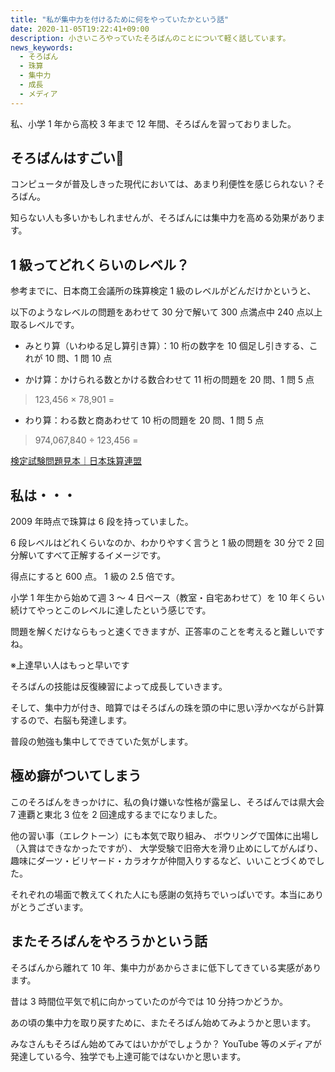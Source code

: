 ```yaml
---
title: "私が集中力を付けるために何をやっていたかという話"
date: 2020-11-05T19:22:41+09:00
description: 小さいころやっていたそろばんのことについて軽く話しています。
news_keywords:
  - そろばん
  - 珠算
  - 集中力
  - 成長
  - メディア
---
```


私、小学 1 年から高校 3 年まで 12 年間、そろばんを習っておりました。

## そろばんはすごい:abacus:

コンピュータが普及しきった現代においては、あまり利便性を感じられない？そろばん。

知らない人も多いかもしれませんが、そろばんには集中力を高める効果があります。

## 1 級ってどれくらいのレベル？

参考までに、日本商工会議所の珠算検定 1 級のレベルがどんだけかというと、

以下のようなレベルの問題をあわせて 30 分で解いて 300 点満点中 240 点以上取るレベルです。

- みとり算（いわゆる足し算引き算）：10 桁の数字を 10 個足し引きする、これが 10 問、1 問 10 点

- かけ算：かけられる数とかける数合わせて 11 桁の問題を 20 問、1 問 5 点

> 123,456 × 78,901 =

- わり算：わる数と商あわせて 10 桁の問題を 20 問、1 問 5 点

> 974,067,840 ÷ 123,456 =

[検定試験問題見本｜日本珠算連盟](http://www.shuzan.jp/kentei/mihon/)

## 私は・・・

2009 年時点で珠算は 6 段を持っていました。

6 段レベルはどれくらいなのか、わかりやすく言うと
1 級の問題を 30 分で 2 回分解いてすべて正解するイメージです。

得点にすると 600 点。
1 級の 2.5 倍です。

小学 1 年生から始めて週 3 ～ 4 日ペース（教室・自宅あわせて）を 10 年くらい続けてやっとこのレベルに達したという感じです。

問題を解くだけならもっと速くできますが、正答率のことを考えると難しいですね。

※上達早い人はもっと早いです

そろばんの技能は反復練習によって成長していきます。

そして、集中力が付き、暗算ではそろばんの珠を頭の中に思い浮かべながら計算するので、右脳も発達します。

普段の勉強も集中してできていた気がします。

## 極め癖がついてしまう

このそろばんをきっかけに、私の負け嫌いな性格が露呈し、そろばんでは県大会 7 連覇と東北 3 位を 2 回達成するまでになりました。

他の習い事（エレクトーン）にも本気で取り組み、
ボウリングで国体に出場し（入賞はできなかったですが）、
大学受験で旧帝大を滑り止めにしてがんばり、
趣味にダーツ・ビリヤード・カラオケが仲間入りするなど、いいことづくめでした。

それぞれの場面で教えてくれた人にも感謝の気持ちでいっぱいです。本当にありがとうございます。

## またそろばんをやろうかという話

そろばんから離れて 10 年、集中力があからさまに低下してきている実感があります。

昔は 3 時間位平気で机に向かっていたのが今では 10 分持つかどうか。

あの頃の集中力を取り戻すために、またそろばん始めてみようかと思います。

みなさんもそろばん始めてみてはいかがでしょうか？
YouTube 等のメディアが発達している今、独学でも上達可能ではないかと思います。
